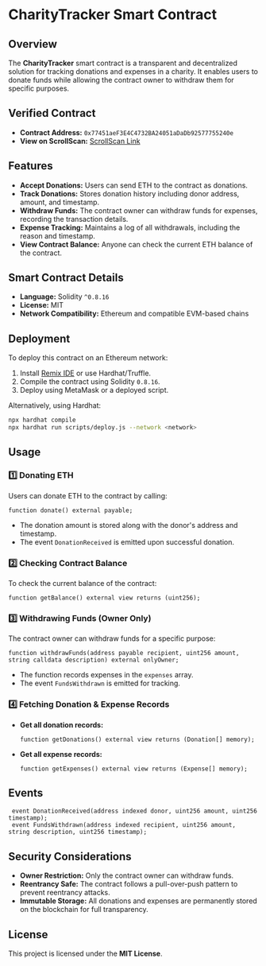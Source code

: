 # CharityTracker Smart Contract

## Overview
The **CharityTracker** smart contract is a transparent and decentralized solution for tracking donations and expenses in a charity. It enables users to donate funds while allowing the contract owner to withdraw them for specific purposes.

## Verified Contract
- **Contract Address:** `0x77451aeF3E4C4732BA24051aDaDb92577755240e`
- **View on ScrollScan:** [ScrollScan Link](https://sepolia.scrollscan.com/address/0x77451aef3e4c4732ba24051adadb92577755240e)

## Features
- **Accept Donations:** Users can send ETH to the contract as donations.
- **Track Donations:** Stores donation history including donor address, amount, and timestamp.
- **Withdraw Funds:** The contract owner can withdraw funds for expenses, recording the transaction details.
- **Expense Tracking:** Maintains a log of all withdrawals, including the reason and timestamp.
- **View Contract Balance:** Anyone can check the current ETH balance of the contract.

## Smart Contract Details
- **Language:** Solidity `^0.8.16`
- **License:** MIT
- **Network Compatibility:** Ethereum and compatible EVM-based chains

## Deployment
To deploy this contract on an Ethereum network:
1. Install [Remix IDE](https://remix.ethereum.org/) or use Hardhat/Truffle.
2. Compile the contract using Solidity `0.8.16`.
3. Deploy using MetaMask or a deployed script.

Alternatively, using Hardhat:
```sh
npx hardhat compile
npx hardhat run scripts/deploy.js --network <network>
```

## Usage
### 1️⃣ Donating ETH
Users can donate ETH to the contract by calling:
```solidity
function donate() external payable;
```
- The donation amount is stored along with the donor's address and timestamp.
- The event `DonationReceived` is emitted upon successful donation.

### 2️⃣ Checking Contract Balance
To check the current balance of the contract:
```solidity
function getBalance() external view returns (uint256);
```

### 3️⃣ Withdrawing Funds (Owner Only)
The contract owner can withdraw funds for a specific purpose:
```solidity
function withdrawFunds(address payable recipient, uint256 amount, string calldata description) external onlyOwner;
```
- The function records expenses in the `expenses` array.
- The event `FundsWithdrawn` is emitted for tracking.

### 4️⃣ Fetching Donation & Expense Records
- **Get all donation records:**
  ```solidity
  function getDonations() external view returns (Donation[] memory);
  ```
- **Get all expense records:**
  ```solidity
  function getExpenses() external view returns (Expense[] memory);
  ```

## Events
```solidity
 event DonationReceived(address indexed donor, uint256 amount, uint256 timestamp);
 event FundsWithdrawn(address indexed recipient, uint256 amount, string description, uint256 timestamp);
```

## Security Considerations
- **Owner Restriction:** Only the contract owner can withdraw funds.
- **Reentrancy Safe:** The contract follows a pull-over-push pattern to prevent reentrancy attacks.
- **Immutable Storage:** All donations and expenses are permanently stored on the blockchain for full transparency.

## License
This project is licensed under the **MIT License**.

